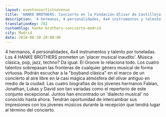 ```yaml
---
layout: eventonoartistnovenue
title: 'HANKE BROTHERS: Concierto en la Fundación Olivar de Castillejo'
description: '4 hermanos, 4 personalidades, 4x4 instrumentos y talento por toneladas: les invitamos  a un concierto "esperado inaudito" en el Olivar de Castillejo, Madrid'
translationKey: 782
customSlug: hanke-brothers-concierto-madrid
city: Madrid
date: 2018-06-30 20:00:00
---
```


4 hermanos, 4 personalidades, 4x4 instrumentos y talento por toneladas. Los 4 HANKE BROTHERS prometen un 'placer musical inaudito'. Música clásica, pop, jazz, techno? Da igual. El Groove lo relaciona todo. Los cuatro talentos sobrepasan las fronteras de cualquier género musical de forma virtuosa.  Podrán escuchar a la "boyband clásica" en el marco de un concierto al aire libre en la casi mágica atmósfera del olivar antiguo en medio de la ciudad. Las cuatro biografías de los jóvenes hermanos Fabian, Jonathan, Lukas y David son tan variadas como el repertorio de este conjunto excepcional. Juntos han encontrado un 'dialecto musical' no conocido hasta ahora.  Tendrán oportunidad de intercambiar sus impresiones con los jóvenes músicos durante la recepción que tendrá lugar al término del concierto.
